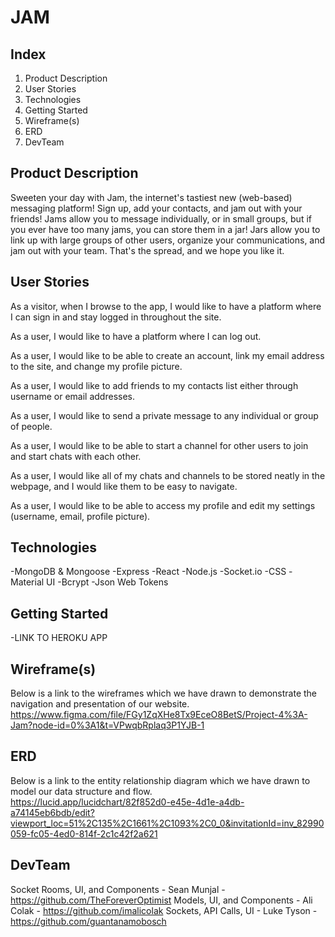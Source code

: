 # JAM

## Index

1. Product Description
2. User Stories
3. Technologies
4. Getting Started
5. Wireframe(s)
6. ERD
7. DevTeam

## Product Description

Sweeten your day with Jam, the internet's tastiest new (web-based) messaging platform! Sign up, add your contacts, and jam out with your friends! Jams allow you to message individually, or in small groups, but if you ever have too many jams, you can store them in a jar! Jars allow you to link up with large groups of other users, organize your communications, and jam out with your team. That's the spread, and we hope you like it.

## User Stories

As a visitor, when I browse to the app, I would like to have a platform where I can sign in and stay logged in throughout the site.

As a user, I would like to have a platform where I can log out.

As a user, I would like to be able to create an account, link my email address to the site, and change my profile picture.

As a user, I would like to add friends to my contacts list either through username or email addresses.

As a user, I would like to send a private message to any individual or group of people.

As a user, I would like to be able to start a channel for other users to join and start chats with each other.

As a user, I would like all of my chats and channels to be stored neatly in the webpage, and I would like them to be easy to navigate.

As a user, I would like to be able to access my profile and edit my settings (username, email, profile picture).

## Technologies

-MongoDB & Mongoose
-Express
-React
-Node.js
-Socket.io
-CSS
-Material UI
-Bcrypt
-Json Web Tokens

## Getting Started
-LINK TO HEROKU APP

## Wireframe(s)

Below is a link to the wireframes which we have drawn to demonstrate the navigation and presentation of our website.  
https://www.figma.com/file/FGy1ZqXHe8Tx9EceO8BetS/Project-4%3A-Jam?node-id=0%3A1&t=VPwqbRplaq3P1YJB-1

## ERD

Below is a link to the entity relationship diagram which we have drawn to model our data structure and flow.  
https://lucid.app/lucidchart/82f852d0-e45e-4d1e-a4db-a74145eb6bdb/edit?viewport_loc=51%2C135%2C1661%2C1093%2C0_0&invitationId=inv_82990059-fc05-4ed0-814f-2c1c42f2a621

## DevTeam

Socket Rooms, UI, and Components - Sean Munjal - https://github.com/TheForeverOptimist
Models, UI, and Components - Ali Colak - https://github.com/imalicolak
Sockets, API Calls, UI - Luke Tyson - https://github.com/guantanamobosch
